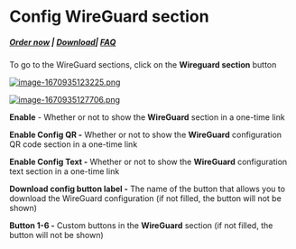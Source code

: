 # Config WireGuard section

##### [Order now](https://puqcloud.com/index.php?rp=/store/puqvpn) | [Download](https://download.puqcloud.com/cp/puqvpncp/)| [FAQ](https://faq.puqcloud.com)

To go to the WireGuard sections, click on the **Wireguard section** button

[![image-1670935123225.png](https://doc.puq.info/uploads/images/gallery/2022-12/scaled-1680-/image-1670935123225.png)](https://doc.puq.info/uploads/images/gallery/2022-12/image-1670935123225.png)

[![image-1670935127706.png](https://doc.puq.info/uploads/images/gallery/2022-12/scaled-1680-/image-1670935127706.png)](https://doc.puq.info/uploads/images/gallery/2022-12/image-1670935127706.png)

**Enable** - Whether or not to show the **WireGuard** section in a one-time link

**Enable Config QR -** Whether or not to show the **WireGuard** configuration QR code section in a one-time link

**Enable Config Text -** Whether or not to show the **WireGuard** configuration text section in a one-time link

**Download config button label -** The name of the button that allows you to download the WireGuard configuration (if not filled, the button will not be shown)

**Button 1-6 -** Custom buttons in the **WireGuard** section (if not filled, the button will not be shown)
